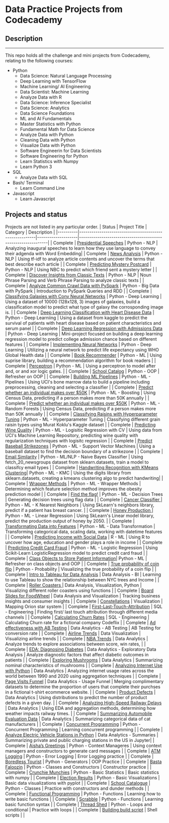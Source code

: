 # Data Practice Projects from Codecademy
## Description
-----------------
This repo holds all the challenge and mini projects from Codecademy, relating to the following courses:
* Python
  * Data Science: Natural Language Processing
  * Deep Learning with TensorFlow
  * Machine Learning/ AI Engineering
  * Data Scientist: Machine Learning
  * Analyze Data with R
  * Data Science: Inference Specialist
  * Data Science: Analytics
  * Data Science Foundations
  * ML and AI Fundamentals
  * Master Statistics with Python
  * Fundamental Math for Data Science
  * Analyze Data with Python
  * Cleaning Data with Python
  * Visualize Data with Python
  * Software Engineerin for Data Scientists
  * Software Engineering for Python 
  * Learn Statistics with Numpy
  * Learn Python 3
* SQL
  * Analyze Data with SQL
* Bash/ Terminal
  * Learn Command Line
* Javascript
  * Learn Javascript

## Projects and status
Projects are not listed in any particular order.
| Status   | Project Title                                          | Category           | Description                                                  |
|----------|--------------------------------------------------------|--------------------|--------------------------------------------------------------| 
| Complete | [Presidential Speeches](https://github.com/anderoos/cc-challenges-projects/tree/main/Python_NLP/usa-presidential-vocab) | Python - NLP | Analyzing inaugural speeches to learn how they use language to convey their adgenda with Word Embedding|
| Complete | [News Analysis](https://github.com/anderoos/cc-challenges-projects/tree/main/Python_NLP/news-analysis) | Python - NLP | Using tf-idf to analyze article contents and uncover the terms that best describe each article |
| Complete | [Predicting Mystery Postcard](https://github.com/anderoos/cc-challenges-projects/tree/main/Python_NLP/mystery-friend) | Python - NLP | Using NBC to predict which friend sent a mystery letter | 
| Complete | [Discover Insights from Classic Texts](https://github.com/anderoos/cc-challenges-projects/tree/main/Python_NLP/insights-from-classic-text) | Python - NLP | Noun Phrase Parsing and Verb Phrase Parsing to analyze classic texts |
| Complete | [Analyze Common Crawl Data with PySpark](https://github.com/anderoos/cc-challenges-projects/blob/main/PySpark/analyze_crawl_data_pyspark.ipynb) | Python - Big Data with PySpark | Introduction to PySpark Queries and RDD | 
| Complete | [Classifying Galaxies with Conv Neural Networks](https://github.com/anderoos/cc-challenges-projects/blob/main/Python_ML/classifying-galaxies-with-cnn) | Python - Deep Learning | Using a dataset of 10000 (128x128, 3) images of galaxies, build a classification model to predict what type of galaxy the corrosponding image is. |
| Complete | [Deep Learning Classification with Heart Disease Data](https://github.com/anderoos/cc-challenges-projects/blob/main/Python_ML/classification.py/) | Python - Deep Learniing | Using a dataset from kaggle to predict the survival of patients with heart disease based on patient characteristics and serum panel | 
| Complete | [Deep Learning Regression with Admissions Data](https://github.com/anderoos/cc-challenges-projects/blob/main/Python_ML/deep-learning-regression-admissions/) | Python - Deep Learning | Mini-project focused on building a deep learning regression model to predict college admission chance based on different features |
| Complete | [Implementing Neural Networks](https://github.com/anderoos/cc-challenges-projects/blob/main/Python_ML/implementing_neural_networks.py) | Python - Deep Learning | Utilizing a neural network to predict life expectancy using WHO Global Health data |
| Complete | [Book Recommender](https://github.com/anderoos/cc-challenges-projects/blob/main/Python_ML/book-recommender.py) | Python - ML | Using suprise library, building a recommendation algorithm for book readers | 
| Complete | [Perceptron](https://github.com/anderoos/cc-challenges-projects/blob/main/Python_ML/perceptron.py) | Python - ML | Using a perceptron to model after and, or and xor logic gates. | 
| Complete | [School Catalog](https://github.com/anderoos/cc-challenges-projects/blob/main/Python/school-catalog-refersher-1.py) | Python - OOP | Refresher on OOP | 
| Complete | [Building ML Pipelines](https://github.com/anderoos/cc-challenges-projects/blob/main/Python_ML/pipelines.py) | Python - ML - Pipelines | Using UCI's bone marrow data to build a pipeline including preprocessing, cleaning and selecting a classifier |
| Complete | [Predict whether an individual makes over $50K](https://github.com/anderoos/cc-challenges-projects/blob/main/Python_ML/boosting.py) | Python - ML - Boosting | Using Census Data, predicting if a person makes more than 50K annually | 
| Complete | [Predict whether an individual makes over $50K](https://github.com/anderoos/cc-challenges-projects/blob/main/Python_ML/random-forest.py) | Python - ML - Random Forests | Using Census Data, predicting if a person makes more than 50K annually | 
| Complete | [Classifying Raisins with Hyperparameter Tuning](https://github.com/anderoos/cc-challenges-projects/blob/main/Python_ML/classifying-raisins.py) | Python - ML - Hyperparameter Tuning | Classifying different grain raisin types using Murat Koklu's Kaggle dataset | 
| Complete | [Predicting Wine Quality](https://github.com/anderoos/cc-challenges-projects/blob/main/Python_ML/predicting-wine-quality.py) | Python - ML - Logisitic Regression with CV | Using data from UCI's Machine Learning Repository, predicting wine quality with regularization techniques with logisitc regression |
| Complete | [Predict Baseball Strikezones](https://github.com/anderoos/cc-challenges-projects/blob/main/Python_ML/predict-baseball-strikezones) | Python - ML - Support Vector Machines | Using a baseball dataset to find the decision boundary of a strikezone | 
| Complete | [Email Similarity](https://github.com/anderoos/cc-challenges-projects/blob/main/Python_ML/email-similarity.py) | Python - ML/NLP - Naive Bayes Classifier | Using fetch_20_newsgroups dataset from sklearn.datasets, train a model to classifcy email types | 
| Complete | [Handwriting Recognition with KMeans Clustering](https://github.com/anderoos/cc-challenges-projects/blob/main/Python_ML/handwriting-recog-kmeans)| Python - ML - KMC | Using the digits library from sklearn.datasets, creating a kmeans clustering algo to predict handwriting|
| Complete | [Wrapper Methods](https://github.com/anderoos/cc-challenges-projects/blob/main/Python_ML/wrapper_methods.py) | Python - ML - Wrapper Methods | Determining which feature selection method improves the obesity prediction model |
| Complete | [Find the flag!](https://github.com/anderoos/cc-challenges-projects/blob/main/Python_ML/find_the_flag.ipynb)   | Python - ML - Decision Trees | Generating decision trees using flag data            |
| Complete | [Cancer Classifier ](https://github.com/anderoos/cc-challenges-projects/blob/main/Python_ML/cancer_classifier.py)          | Python - ML - K Nearest Neighbors |  Using SkLearn's neighbors library, predict if a patient has breast cancer. |
| Complete | [Honey Production ](https://github.com/anderoos/cc-challenges-projects/blob/main/Python_ML/honey_production.py)  | Python - ML - Linear Regression       | Using SkLearn's Linear model library, predict the production output of honey by 2050. |
| Complete | [Transformating Data into Features](https://github.com/anderoos/cc-challenges-projects/blob/main/Python_ML/data_transformation_features.py)  | Python - ML - Data Transformation       | Transforming categorical data, scaling data, working with datetime features |
| Complete | [Predicting Income with Social Data](https://github.com/anderoos/cc-challenges-projects/tree/main/R/predicting-income-social) | R - ML             | Using R to uncover how age, education and gender plays a role in income | 
| Complete | [Predicting Credit Card Fraud](https://github.com/anderoos/cc-challenges-projects/blob/main/Python_ML/predicting_creditcard_fraud.py)  | Python - ML - Logistic Regression      | Using Scikit-Learn LogisticRegression model to predict credit card fraud |
| Complete | [Class Objects to Store Patient Information](https://github.com/anderoos/cc-challenges-projects/blob/main/Python_ML/patient_classes.py)| Python - ML            | Refresher on class objects and OOP                           |
| Complete | [True probability of coin flip](https://github.com/anderoos/cc-challenges-projects/blob/main/Python/true-probability-coin-flip.ipynb)                                  | Python - Probability | Visualizing the true probability of a coin flip | 
| Complete | [Intro to Tableau for Data Analysis](https://github.com/anderoos/cc-challenges-projects/tree/main/Tableau/Learn-Tableau-for-Data-Viz-main)  | Data Analysis - BI | Learning to use Tableau to show the relationship between NYC trees and Income | 
| Complete | [Roller Coasters ](https://github.com/anderoos/cc-challenges-projects/tree/main/Python/Roller%20Coaster) | Data Analysis, Visualization, Python     | Visualizing different roller coasters using functions      |
| Complete | [Board Slides for FoodWheel](https://github.com/anderoos/cc-challenges-projects/tree/main/Python/foodwheel)  | Data Analysis and Visualization      | Tracking business insights and consumer insights |
| Complete | [Constellations](https://github.com/anderoos/cc-challenges-projects/tree/main/Python/orion-project)                                         | Visualization      | Mapping Orion star system                                    |
| Complete | [First-Last-Touch-Attribution](https://github.com/anderoos/cc-challenges-projects/blob/main/Python/codecademy-first-last-touch-attribution.sql)                           | SQL - Engineering  | Finding first/ last touch attribution through different media channels |
| Complete | [Calculating Churn Rates](https://github.com/anderoos/cc-challenges-projects/blob/main/Python/codecademy-churn-rate.sql)                                | SQL - Engineering  | Calculating Churn rate for a fictional company Codeflix      |
| Complete | [Ad effectiveness with AB Testing](https://github.com/anderoos/cc-challenges-projects/blob/main/Python/codecademy-ad-effectiveness-ab-testing.ipynb)                        | Data Analytics - AB Testing | AB Testing for conversion rate | 
| Complete | [Airline Trends](https://github.com/anderoos/cc-challenges-projects/tree/main/Python/Airline%20Analysis) | Data Visualization | Visualizing airline trends                                   |
| Complete | [NBA Trends](https://github.com/anderoos/cc-challenges-projects/tree/main/Python/Codecademy_NBA_Trends_Project)     | Data Analytics     | Analyze trends to explore associations between score, win rates,  |
| Complete | [EDA: Diagnosing Diabetes](https://github.com/anderoos/cc-challenges-projects/tree/main/Python/EDA%20Diagnosing%20Diabetes) |  Data Analytics - Exploratory Data Analysis    | Analyze diagnostic factors that affect diabetic outcomes in patients |
| Complete | [Exploring Mushrooms](https://github.com/anderoos/cc-challenges-projects/tree/main/Python/Exploring%20Mushrooms) | Data Analytics     | Summarizing nominal characteristics of mushrooms             |
| Complete | [Analyzing Internet Use with Python](https://github.com/anderoos/cc-challenges-projects/tree/main/Python/internet-usage-by-country)  | Data Analytics     | Analyzing internet usage rates across the world between 1990 and 2020 using aggregation techniques |
| Complete | [Page Visits Funnel](https://github.com/anderoos/cc-challenges-projects/tree/main/Python/Page_Visits_Funnel_Project)  | Data Analytics - Usage Funnel    | Merging complimentary datasets to determine the proportion of users that complete their purchses in a fictional t-shirt ecommerce website.  |
| Complete | [Product Defects](https://github.com/anderoos/cc-challenges-projects/tree/main/Python/product-defects)    | Data Analytics     | Using distributions to predict the number of product defects in a given day. |
| Complete | [Analyzing High-Speed Railway Delays](https://github.com/anderoos/cc-challenges-projects/tree/main/Python/subway-delays-weather)  | Data Analytics     | Using EDA and aggregation methods, determining how weather impacts railway times. |
| Complete | [Summarizing Automobile Evaluation Data](https://github.com/anderoos/cc-challenges-projects/tree/main/Python/Summarizing%20Automobile%20Evaluation%20Data)  | Data Analytics     | Summarizing categorical data of cat manufacturers            |
| Complete | [Concurrent Programming](https://github.com/anderoos/cc-challenges-projects/blob/main/Python/codecademy-concurrent-programming)                                 | Python - Concurrent Programming         | Learning concurrent programming                      |
| Complete | [Analyze Electric Vehicle Stations in Python](https://github.com/anderoos/cc-challenges-projects/blob/main/Python/codecademy-ev-charging-stations.ipynb)            | Data Analytics - Summaries    | Summarizing private and public charging stations in the US in Jupyter|
| Complete | [Aisha’s Greetings](https://github.com/anderoos/cc-challenges-projects/blob/main/Python/codecademy-aishas-greetings.py)                                      | Python - Context Manageres        | Using context managers and constructors to generate card messages |
| Complete | [ATM Logging](https://github.com/anderoos/cc-challenges-projects/blob/main/Python/codecademy-ATM-logging.py)                                            | Python - Error Logging            | Error Logging practice                                       |
| Complete | [Boredless Tourist](https://github.com/anderoos/cc-challenges-projects/blob/main/Python/codecademy-the-boredless-tourist.py) | Python - Generators            | OOP Practice             |
| Complete | [Basta Faloozin](https://github.com/anderoos/cc-challenges-projects/blob/main/Python/codecademy-basta-fazoolin.py)                                         | Python - Classes and Constructors            | Constructor practice                                         |
| Complete | [Crunchie Munchies](https://github.com/anderoos/cc-challenges-projects/blob/main/Python/codecademy-crunchiemunchies.py)                                      | Python - Basic Statistics            | Basic statistics with numpy                                         |
| Complete | [Election Results](https://github.com/anderoos/cc-challenges-projects/blob/main/Python/codecademy-election-results.py)                                       | Python - Basic Visualizations         | Basic data visualizations with pyplot             |
| Complete | [School Catalogue](https://github.com/anderoos/cc-challenges-projects/blob/main/Python/codecademy-school-catalogue.py)                                      | Python - Classes            | Practice with constructors and dunder methods        |
| Complete | [Functional Programming](https://github.com/anderoos/cc-challenges-projects/blob/main/Python/codecademy-functional-programming.py)                                 | Python - Functions          | Learning how to write basic functions      |
| Complete | [Scrabble](https://github.com/anderoos/cc-challenges-projects/blob/main/Python/codecademy-scrabble.py)                  | Python - Functions            | Learning basic function syntax                |
| Complete | [Thread Shed](https://github.com/anderoos/cc-challenges-projects/blob/main/Python/codecademy-thread-shed.py) | Python - Loops and conditional           | Practice with loops                         |
| Complete | [Building build script](https://github.com/anderoos/cc-challenges-projects/blob/main/Python/codecademy-building-build-script.sh)                                 | Shell scripts             |                                                              |
